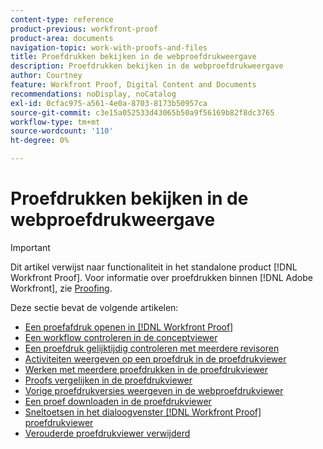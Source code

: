 ```yaml
---
content-type: reference
product-previous: workfront-proof
product-area: documents
navigation-topic: work-with-proofs-and-files
title: Proefdrukken bekijken in de webproefdrukweergave
description: Proefdrukken bekijken in de webproefdrukweergave
author: Courtney
feature: Workfront Proof, Digital Content and Documents
recommendations: noDisplay, noCatalog
exl-id: 0cfac975-a561-4e0a-8703-8173b50957ca
source-git-commit: c3e15a052533d43065b50a9f56169b82f8dc3765
workflow-type: tm+mt
source-wordcount: '110'
ht-degree: 0%

---
```


# Proefdrukken bekijken in de webproefdrukweergave

>[!IMPORTANT]
>
>Dit artikel verwijst naar functionaliteit in het standalone product [!DNL Workfront Proof]. Voor informatie over proefdrukken binnen [!DNL Adobe Workfront], zie [Proofing](../../../review-and-approve-work/proofing/proofing.md).

Deze sectie bevat de volgende artikelen:

* [Een proefafdruk openen in [!DNL Workfront Proof]](../../../workfront-proof/wp-work-proofsfiles/review-proofs-wpv/open-proof.md)
* [Een workflow controleren in de conceptviewer](../../../workfront-proof/wp-work-proofsfiles/review-proofs-wpv/review-workflow.md)
* [Een proefdruk gelijktijdig controleren met meerdere revisoren](../../../workfront-proof/wp-work-proofsfiles/review-proofs-wpv/review-proof-with-multiple-reviewers.md)
* [Activiteiten weergeven op een proefdruk in de proefdrukviewer](../../../workfront-proof/wp-work-proofsfiles/review-proofs-wpv/view-activity-on-a-proof.md)
* [Werken met meerdere proefdrukken in de proefdrukviewer](../../../workfront-proof/wp-work-proofsfiles/review-proofs-wpv/work-with-multiple-proofs.md)
* [Proofs vergelijken in de proefdrukviewer](../../../workfront-proof/wp-work-proofsfiles/review-proofs-wpv/compare-proofs.md)
* [Vorige proefdrukversies weergeven in de webproefdrukviewer](../../../workfront-proof/wp-work-proofsfiles/review-proofs-wpv/view-previous-proof-versions.md)
* [Een proef downloaden in de proefdrukviewer](../../../workfront-proof/wp-work-proofsfiles/review-proofs-wpv/download-proof.md)
* [Sneltoetsen in het dialoogvenster [!DNL Workfront Proof] proefdrukviewer](../../../workfront-proof/wp-work-proofsfiles/review-proofs-wpv/keyboard-shortcuts.md)
* [Verouderde proefdrukviewer verwijderd](../../../workfront-proof/wp-work-proofsfiles/review-proofs-wpv/lpv-removed.md)
